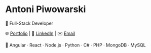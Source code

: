 # Antoni Piwowarski  
🚀 Full-Stack Developer  

🌐 [Portfolio](https://zanvis.github.io) | 💼 [LinkedIn](https://www.linkedin.com/in/antoni-piwowarski-09767530a/) | ✉️ [Email](mailto:aapiwowarski@gmail.com)

🔧 Angular · React · Node.js · Python · C# · PHP · MongoDB · MySQL
